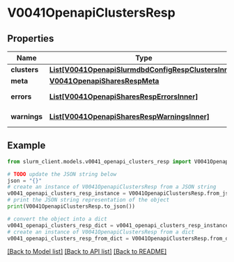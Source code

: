 # V0041OpenapiClustersResp


## Properties

Name | Type | Description | Notes
------------ | ------------- | ------------- | -------------
**clusters** | [**List[V0041OpenapiSlurmdbdConfigRespClustersInner]**](V0041OpenapiSlurmdbdConfigRespClustersInner.md) | clusters | 
**meta** | [**V0041OpenapiSharesRespMeta**](V0041OpenapiSharesRespMeta.md) |  | [optional] 
**errors** | [**List[V0041OpenapiSharesRespErrorsInner]**](V0041OpenapiSharesRespErrorsInner.md) | Query errors | [optional] 
**warnings** | [**List[V0041OpenapiSharesRespWarningsInner]**](V0041OpenapiSharesRespWarningsInner.md) | Query warnings | [optional] 

## Example

```python
from slurm_client.models.v0041_openapi_clusters_resp import V0041OpenapiClustersResp

# TODO update the JSON string below
json = "{}"
# create an instance of V0041OpenapiClustersResp from a JSON string
v0041_openapi_clusters_resp_instance = V0041OpenapiClustersResp.from_json(json)
# print the JSON string representation of the object
print(V0041OpenapiClustersResp.to_json())

# convert the object into a dict
v0041_openapi_clusters_resp_dict = v0041_openapi_clusters_resp_instance.to_dict()
# create an instance of V0041OpenapiClustersResp from a dict
v0041_openapi_clusters_resp_from_dict = V0041OpenapiClustersResp.from_dict(v0041_openapi_clusters_resp_dict)
```
[[Back to Model list]](../README.md#documentation-for-models) [[Back to API list]](../README.md#documentation-for-api-endpoints) [[Back to README]](../README.md)


